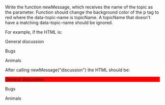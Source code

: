 Write the function newMessage, which receives the name of the topic as the parameter. Function should change the background color of the p tag to red where the data-topic-name is topicName. A topicName that doesn't have a matching data-topic-name should be ignored.

For example, if the HTML is:

<div>
  <p data-topic-name="discussion">General discussion</p>
  <p data-topic-name="bugs">Bugs</p>
  <p data-topic-name="animals">Animals</p>
</div>

After calling newMessage("discussion") the HTML should be:

<div>
  <p data-topic-name="discussion" style="background-color: red;">General discussion</p>
  <p data-topic-name="bugs">Bugs</p>
  <p data-topic-name="animals">Animals</p>
</div>
